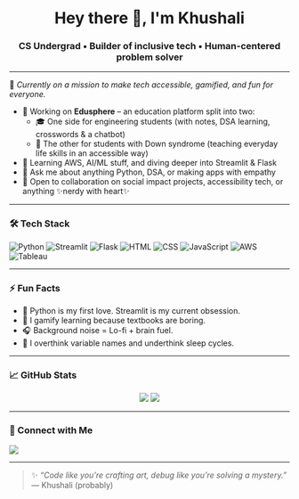 <h1 align="center">Hey there 👋, I'm Khushali</h1>
<h3 align="center">CS Undergrad • Builder of inclusive tech • Human-centered problem solver</h3>

---

🌟 *Currently on a mission to make tech accessible, gamified, and fun for everyone.*

- 🔭 Working on **Edusphere** – an education platform split into two:
  - 🎓 One side for engineering students (with notes, DSA learning, crosswords & a chatbot)
  - 🌈 The other for students with Down syndrome (teaching everyday life skills in an accessible way)
- 🌱 Learning AWS, AI/ML stuff, and diving deeper into Streamlit & Flask
- 💬 Ask me about anything Python, DSA, or making apps with empathy
- 🤝 Open to collaboration on social impact projects, accessibility tech, or anything ✨nerdy with heart✨

---

### 🛠️ Tech Stack
![Python](https://img.shields.io/badge/Python-3776AB?style=flat&logo=python&logoColor=white)
![Streamlit](https://img.shields.io/badge/Streamlit-FF4B4B?style=flat&logo=streamlit&logoColor=white)
![Flask](https://img.shields.io/badge/Flask-000000?style=flat&logo=flask&logoColor=white)
![HTML](https://img.shields.io/badge/HTML5-E34F26?style=flat&logo=html5&logoColor=white)
![CSS](https://img.shields.io/badge/CSS3-1572B6?style=flat&logo=css3&logoColor=white)
![JavaScript](https://img.shields.io/badge/JavaScript-F7DF1E?style=flat&logo=javascript&logoColor=black)
![AWS](https://img.shields.io/badge/AWS-232F3E?style=flat&logo=amazon-aws&logoColor=white)
![Tableau](https://img.shields.io/badge/Tableau-E97627?style=flat&logo=tableau&logoColor=white)

---

### ⚡ Fun Facts
- 🐍 Python is my first love. Streamlit is my current obsession.
- 🧩 I gamify learning because textbooks are boring.
- 🎧 Background noise = Lo-fi + brain fuel.
- 🧠 I overthink variable names and underthink sleep cycles.

---

### 📈 GitHub Stats
<p align="center">
  <img src="https://github-readme-stats.vercel.app/api?username=khushalibegde&show_icons=true&theme=radical" />
  <img src="https://github-readme-streak-stats.demolab.com?user=khushalibegde&theme=radical" />
</p>

---

### 🔗 Connect with Me
<p align="left">
  <a href="https://www.linkedin.com/in/khushali-begde-5b19bb276/" target="_blank"><img src="https://img.shields.io/badge/LinkedIn-blue?style=flat&logo=linkedin&logoColor=white"/></a>
</p>

---

> ✨ *“Code like you’re crafting art, debug like you’re solving a mystery.”*  
> — Khushali (probably)

